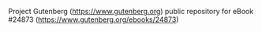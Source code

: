 Project Gutenberg (https://www.gutenberg.org) public repository for eBook #24873 (https://www.gutenberg.org/ebooks/24873)
